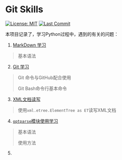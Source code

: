 # Git Skills

[![License: MIT](https://img.shields.io/badge/License-MIT-yellow.svg)](https://opensource.org/licenses/MIT)
[![Last Commit](https://img.shields.io/github/last-commit/hongtao45/Git-MarkDown-Skills/main?label=&style=plastic)](https://github.com/hongtao45/Git-MarkDown-Skills/commits/main "Commit History")

本项目记录了，学习Python过程中，遇到的有关的问题：

1. [MarkDown 学习](./markdown学习.md)
  
  >基本语法
  
2. [Git 学习](./Git学习.md)
  
  >Git 命令与GitHub配合使用
  >
  >Git Bash命令行基本命令
  
3. [XML文档读写](./XML文档读写.md)
  
  > 使用`xml.etree.ElementTree as ET`读写XML文档
  
4. [`optparse`模块使用学习](./optparse模块学习.md)

  >基本语法
  >
  >使用方法

5. 
